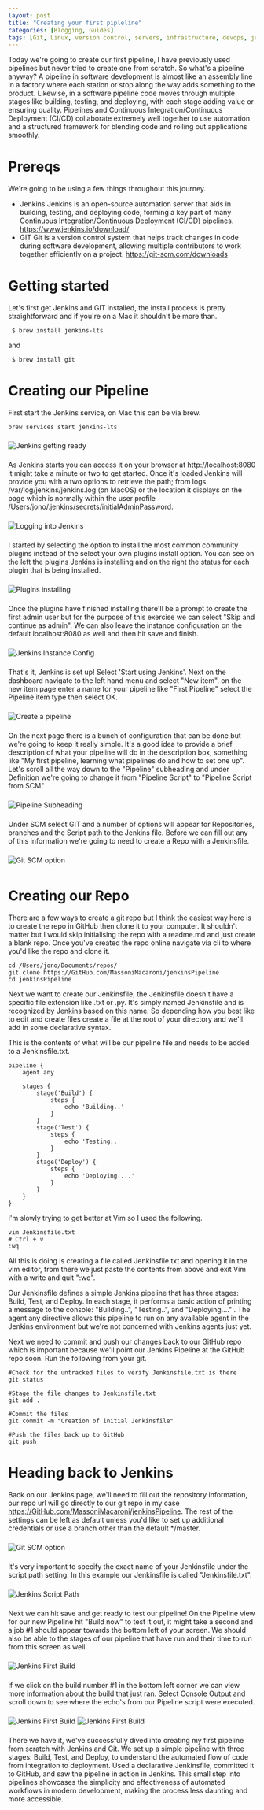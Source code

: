 ```yaml
---
layout: post
title: "Creating your first pipleline"
categories: [Blogging, Guides]
tags: [Git, Linux, version control, servers, infrastructure, devops, jenkins, pipeline]
---
```


Today we're going to create our first pipeline, I have previously used pipelines but never tried to create one from scratch. So what's a pipeline anyway? A pipeline in software development is almost like an assembly line in a factory where each station or stop along the way adds something to the product. Likewise, in a software pipeline code moves through multiple stages like building, testing, and deploying, with each stage adding value or ensuring quality. Pipelines and Continuous Integration/Continuous Deployment (CI/CD) collaborate extremely well together to use automation and a structured framework for blending code and rolling out applications smoothly.



# Prereqs
We're going to be using a few things throughout this journey.

- Jenkins
    Jenkins is an open-source automation server that aids in building, testing, and deploying code, forming a key part of many Continuous Integration/Continuous Deployment (CI/CD) pipelines.
    https://www.jenkins.io/download/
- GIT
    Git is a version control system that helps track changes in code during software development, allowing multiple contributors to work together efficiently on a project.
    https://git-scm.com/downloads

# Getting started
Let's first get Jenkins and GIT installed, the install process is pretty straightforward and if you're on a Mac it shouldn't be more than.

```
 $ brew install jenkins-lts
```
and
```
 $ brew install git
```

# Creating our Pipeline
First start the Jenkins service, on Mac this can be via brew.
```
brew services start jenkins-lts
```
<img src="assets/img/create-pipeline/JenkinsGettingReady.png" alt="Jenkins getting ready" class="responsive" style="padding: 8px 0;"/>

As Jenkins starts you can access it on your browser at http://localhost:8080 it might take a minute or two to get started. Once it's loaded Jenkins will provide you with a two options to retrieve the path; from logs /var/log/jenkins/jenkins.log (on MacOS) or the location it displays on the page which is normally within the user profile /Users/jono/.jenkins/secrets/initialAdminPassword.

<img src="assets/img/create-pipeline/unlockJenkins.png" alt="Logging into Jenkins" class="responsive" style="padding: 8px 0;"/>

I started by selecting the option to install the most common community plugins instead of the select your own plugins install option. You can see on the left the plugins Jenkins is installing and on the right the status for each plugin that is being installed.

<img src="assets/img/create-pipeline/jenkinsPluginInstall.png" alt="Plugins installing" class="responsive" style="padding: 8px 0;"/>

Once the plugins have finished installing there'll be a prompt to create the first admin user but for the purpose of this exercise we can select "Skip and continue as admin". We can also leave the instance configuration on the default localhost:8080 as well and then hit save and finish.

<img src="assets/img/create-pipeline/jenkinsInstanceConfig.png" alt="Jenkins Instance Config" class="responsive" style="padding: 8px 0;"/>

That's it, Jenkins is set up! Select 'Start using Jenkins'. Next on the dashboard navigate to the left hand menu and select "New item", on the new item page enter a name for your pipeline like "First Pipeline" select the Pipeline item type then select OK.

<img src="assets/img/create-pipeline/createPipeline.png" alt="Create a pipeline" class="responsive" style="padding: 8px 0;"/>

On the next page there is a bunch of configuration that can be done but we're going to keep it really simple. It's a good idea to provide a brief description of what your pipeline will do in the description box, something like "My first pipeline, learning what pipelines do and how to set one up". Let's scroll all the way down to the "Pipeline" subheading and under Definition we're going to change it from "Pipeline Script" to "Pipeline Script from SCM"

<img src="assets/img/create-pipeline/pipelineSubheading.png" alt="Pipeline Subheading" class="responsive" style="padding: 8px 0;"/>

Under SCM select GIT and a number of options will appear for Repositories, branches and the Script path to the Jenkins file. Before we can fill out any of this information we're going to need to create a Repo with a Jenkinsfile.

<img src="assets/img/create-pipeline/gitSCM.png" alt="Git SCM option" class="responsive" style="padding: 8px 0;"/>

# Creating our Repo
There are a few ways to create a git repo but I think the easiest way here is to create the repo in GitHub then clone it to your computer. It shouldn't matter but I would skip initialising the repo with a readme.md and just create a blank repo. Once you've created the repo online navigate via cli to where you'd like the repo and clone it.

```
cd /Users/jono/Documents/repos/
git clone https://GitHub.com/MassoniMacaroni/jenkinsPipeline
cd jenkinsPipeline
```

Next we want to create our Jenkinsfile, the Jenkinsfile doesn't have a specific file extension like .txt or .py. It's simply named Jenkinsfile and is recognized by Jenkins based on this name. So depending how you best like to edit and create files create a file at the root of your directory and we'll add in some declarative syntax.

This is the contents of what will be our pipeline file and needs to be added to a Jenkinsfile.txt.
```
pipeline {
    agent any

    stages {
        stage('Build') {
            steps {
                echo 'Building..'
            }
        }
        stage('Test') {
            steps {
                echo 'Testing..'
            }
        }
        stage('Deploy') {
            steps {
                echo 'Deploying....'
            }
        }
    }
}
```

I'm slowly trying to get better at Vim so I used the following.

```
vim Jenkinsfile.txt
# Ctrl + v
:wq
``` 

All this is doing is creating a file called Jenkinsfile.txt and opening it in the vim editor, from there we just paste the contents from above and exit Vim with a write and quit ":wq".

Our Jenkinsfile defines a simple Jenkins pipeline that has three stages: Build, Test, and Deploy. In each stage, it performs a basic action of printing a message to the console: "Building..", "Testing..", and "Deploying...." . The agent any directive allows this pipeline to run on any available agent in the Jenkins environment but we're not concerned with Jenkins agents just yet.

Next we need to commit and push our changes back to our GitHub repo which is important because we'll point our Jenkins Pipeline at the GitHub repo soon. Run the following from your git.

```
#Check for the untracked files to verify Jenkinsfile.txt is there
git status

#Stage the file changes to Jenkinsfile.txt
git add .

#Commit the files
git commit -m "Creation of initial Jenkinsfile"

#Push the files back up to GitHub
git push
```

# Heading back to Jenkins
Back on our Jenkins page, we'll need to fill out the repository information, our repo url will go directly to our git repo in my case https://GitHub.com/MassoniMacaroni/jenkinsPipeline. The rest of the settings can be left as default unless you'd like to set up additional credentials or use a branch other than the default */master.

<img src="assets/img/create-pipeline/jenkinsRepoSettings.png" alt="Git SCM option" class="responsive" style="padding: 8px 0;"/>

It's very important to specify the exact name of your Jenkinsfile under the script path setting. In this example our Jenkinsfile is called "Jenkinsfile.txt".

<img src="assets/img/create-pipeline/jenkinsScriptPath.png" alt="Jenkins Script Path" class="responsive" style="padding: 8px 0;"/>

Next we can hit save and get ready to test our pipeline! On the Pipeline view for our new Pipeline hit "Build now" to test it out, it might take a second and a job #1 should appear towards the bottom left of your screen. We should also be able to the stages of our pipeline that have run and their time to run from this screen as well.

<img src="assets/img/create-pipeline/jenkinsFirstBuild.png" alt="Jenkins First Build" class="responsive" style="padding: 8px 0;"/>

If we click on the build number #1 in the bottom left corner we can view more information about the build that just ran. Select Console Output and scroll down to see where the echo's from our Pipeline script were executed.

<img src="assets/img/create-pipeline/navigateToBuild.png" alt="Jenkins First Build" class="responsive" style="padding: 8px 0;"/>
<img src="assets/img/create-pipeline/echoInBuild.png" alt="Jenkins First Build" class="responsive" style="padding: 8px 0;"/>

There we have it, we've successfully dived into creating my first pipeline from scratch with Jenkins and Git. We set up a simple pipeline with three stages: Build, Test, and Deploy, to understand the automated flow of code from integration to deployment. Used a declarative Jenkinsfile, committed it to GitHub, and saw the pipeline in action in Jenkins. This small step into pipelines showcases the simplicity and effectiveness of automated workflows in modern development, making the process less daunting and more accessible.
